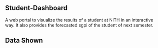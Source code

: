 ## Student-Dashboard
A web portal to visualize the results of a student at NITH in an interactive way. It also provides the forecasted sgpi of the student of next semester.


## Data Shown
